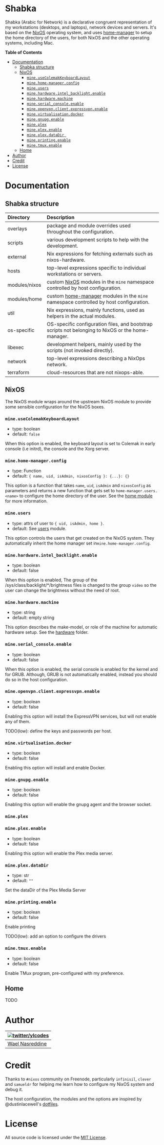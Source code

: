 # Shabka

Shabka (Arabic for Network) is a declarative congruent representation of
my workstations (desktops, and laptops), network devices and servers.
It's based on the [NixOS][1] operating system, and uses
[home-manager][4] to setup the home directory of the users, for both
NixOS and the other operating systems, including Mac.

<!-- START doctoc generated TOC please keep comment here to allow auto update -->
<!-- DON'T EDIT THIS SECTION, INSTEAD RE-RUN doctoc TO UPDATE -->
**Table of Contents**

- [Documentation](#documentation)
  - [Shabka structure](#shabka-structure)
  - [NixOS](#nixos)
    - [`mine.useColemakKeyboardLayout`](#mineusecolemakkeyboardlayout)
    - [`mine.home-manager.config`](#minehome-managerconfig)
    - [`mine.users`](#mineusers)
    - [`mine.hardware.intel_backlight.enable`](#minehardwareintel_backlightenable)
    - [`mine.hardware.machine`](#minehardwaremachine)
    - [`mine.serial_console.enable`](#mineserial_consoleenable)
    - [`mine.openvpn.client.expressvpn.enable`](#mineopenvpnclientexpressvpnenable)
    - [`mine.virtualisation.docker`](#minevirtualisationdocker)
    - [`mine.gnupg.enable`](#minegnupgenable)
    - [`mine.plex`](#mineplex)
    - [`mine.plex.enable`](#mineplexenable)
    - [`mine.plex.dataDir `](#mineplexdatadir-)
    - [`mine.printing.enable`](#mineprintingenable)
    - [`mine.tmux.enable`](#minetmuxenable)
  - [Home](#home)
- [Author](#author)
- [Credit](#credit)
- [License](#license)

<!-- END doctoc generated TOC please keep comment here to allow auto update -->

# Documentation

## Shabka structure

| Directory     | Description                                                                                        |
|:------------- |:-------------------------------------------------------------------------------------------------- |
| overlays      | package and module overrides used throughout the configuration.                                    |
| scripts       | various development scripts to help with the development.                                          |
| external      | Nix expressions for fetching externals such as nixos-hardware.                                     |
| hosts         | top-level expressions specific to individual workstations or servers.                              |
| modules/nixos | custom [NixOS][1] modules in the `mine` namespace controlled by host configuration.                |
| modules/home  | custom [home-manager][4] modules in the `mine` namespace controlled by host configuration.         |
| util          | Nix expressions, mainly functions, used as helpers in the actual modules.                          |
| os-specific   | OS-specific configuration files, and bootstrap scripts not belonging to NixOS or the home-manager. |
| libexec       | development helpers, mainly used by the scripts (not invoked directly).                            |
| network       | top-level expressions describing a NixOps network.                                                 |
| terraform     | cloud-resources that are not nixops-able.                                                          |


## NixOS

The NixOS module wraps around the upstream NixOS module to provide some
sensible configuration for the NixOS boxes.

### `mine.useColemakKeyboardLayout`

- type: boolean
- default: `false`

When this option is enabled, the keyboard layout is set to Colemak in
early console (i.e initrd), the console and the Xorg server.

### `mine.home-manager.config`

- type: Function
- default: `{ name, uid, isAdmin, nixosConfig }: {...}: {}`

This option is a function that takes `name`, `uid`, `isAdmin` and
`nixosConfig` as parameters and returns a new function that gets set to
`home-manager.users.<name>` to configure the home directory of the user.
See the [home module][8] for more information.

### `mine.users`

- type: attrs of user to `{ uid, isAdmin, home }`.
- default: See [users][9] module.

This option controls the users that get created on the NixOS system.
They automatically inherit the home manager set in`mine.home-manager.config`.

### `mine.hardware.intel_backlight.enable`

- type: boolean
- default: false

When this option is enabled, The group of the
/sys/class/backlight/*/brightness files is changed to the group `video`
so the user can change the brightness without the need of root.

### `mine.hardware.machine`

- type: string
- default: empty string

This option describes the make-model, or role of the machine for
automatic hardware setup. See the [hardware][10] folder.

### `mine.serial_console.enable`

- type: boolean
- default: false

When this option is enabled, the serial console is enabled for the
kernel and for GRUB. Although, GRUB is not automatically enabled,
instead you should do so in the host configuration.

### `mine.openvpn.client.expressvpn.enable`

- type: boolean
- default: false

Enabling this option will install the ExpressVPN services, but will not
enable any of them.

TODO(low): define the keys and passwords per host.

### `mine.virtualisation.docker`

- type: boolean
- default: false

Enabling this option will install and enable Docker.

### `mine.gnupg.enable`

- type: boolean
- default: false

Enabling this option will enable the gnupg agent and the browser socket.

### `mine.plex`

### `mine.plex.enable`

- type: boolean
- default: false

Enabling this option will enable the Plex media server.

### `mine.plex.dataDir `

- type: str
- default: `""`

Set the dataDir of the Plex Media Server

### `mine.printing.enable`

- type: boolean
- default: false

Enable printing

TODO(low): add an option to configure the drivers

### `mine.tmux.enable`

- type: boolean
- default: false

Enable TMux program, pre-configured with my preference.


## Home

TODO

# Author

| [![twitter/ylcodes](https://avatars0.githubusercontent.com/u/87115?v=3&s=128)](http://twitter.com/ylcodes "Follow @ylcodes on Twitter") |
|---|
| [Wael Nasreddine](https://github.com/kalbasit) |

# Credit

Thanks to `#nixos` community on Freenode, particularly `infinisil`,
`clever` and `samueldr` for helping me learn how to configure my NixOS
system and debug it.

The host configuration, the modules and the options are inspired by
@dustinlacewell's [dotfiles][7].

# License

All source code is licensed under the [MIT License][3].

[1]: https://nixos.org
[2]: https://nixos.org/nix
[3]: /LICENSE
[4]: https://github.com/rycee/home-manager
[5]: /modules/nixos/README.md
[6]: /modules/home/README.md
[7]: https://github.com/dustinlacewell/dotfiles
[8]: /modules/home/README.md
[9]: /modules/nixos/general/users.nix
[10]: /modules/nixos/hardware/
